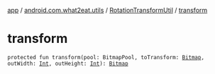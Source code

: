 [app](../../index.md) / [android.com.what2eat.utils](../index.md) / [RotationTransformUtil](index.md) / [transform](./transform.md)

# transform

`protected fun transform(pool: BitmapPool, toTransform: `[`Bitmap`](https://developer.android.com/reference/android/graphics/Bitmap.html)`, outWidth: `[`Int`](https://kotlinlang.org/api/latest/jvm/stdlib/kotlin/-int/index.html)`, outHeight: `[`Int`](https://kotlinlang.org/api/latest/jvm/stdlib/kotlin/-int/index.html)`): `[`Bitmap`](https://developer.android.com/reference/android/graphics/Bitmap.html)